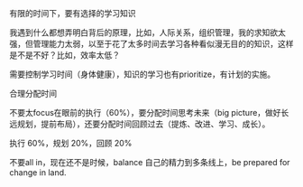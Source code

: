 有限的时间下，要有选择的学习知识

我遇到什么都想弄明白背后的原理，比如，人际关系，组织管理，我的求知欲太强，但管理能力太弱，以至于花了太多时间去学习各种看似漫无目的的知识，这样是不是不好？比如，效率太低？

需要控制学习时间（身体健康），知识的学习也有prioritize，有计划的实施。

合理分配时间

不要太focus在眼前的执行（60%），要分配时间思考未来（big picture，做好长远规划，提前布局），还要分配时间回顾过去（提炼、改进、学习、成长）。

执行 60%，规划 20%，回顾 20%

不要all in，现在还不是时候，balance 自己的精力到多条线上，be prepared for change in land.
